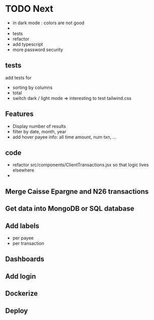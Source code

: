 # TODO Next

- in dark mode : colors are not good
-
- tests
- refactor
- add typescript
- more password security

## tests
add tests for
- sorting by columns
- total
- switch dark / light mode => interesting to test tailwind.css

## Features
- Display number of results
- filter by date, month, year
- add hover payee info: all time amount, num txn, ...


## code
- refactor src/components/ClientTransactions.jsx so that logic lives elsewhere
-

## Merge Caisse Epargne and N26 transactions


## Get data into MongoDB or SQL database

## Add labels
- per payee
- per transaction

## Dashboards

## Add login

## Dockerize

## Deploy